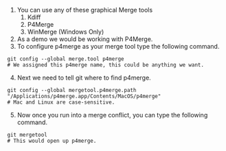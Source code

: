 1. You can use any of these graphical Merge tools
	1. Kdiff
	2. P4Merge
	3. WinMerge (Windows Only)
2. As a demo we would be working with P4Merge.
3. To configure p4merge as your merge tool type the following command.
``` shell
git config --global merge.tool p4merge
# We assigned this p4merge name, this could be anything we want.
```
4. Next we need to tell git where to find p4merge.
``` shell
git config --global mergetool.p4merge.path "/Applications/p4merge.app/Contents/MacOS/p4merge"
# Mac and Linux are case-sensitive.
```
5. Now once you run into a merge conflict, you can type the following command.
``` shell
git mergetool
# This would open up p4merge.
```